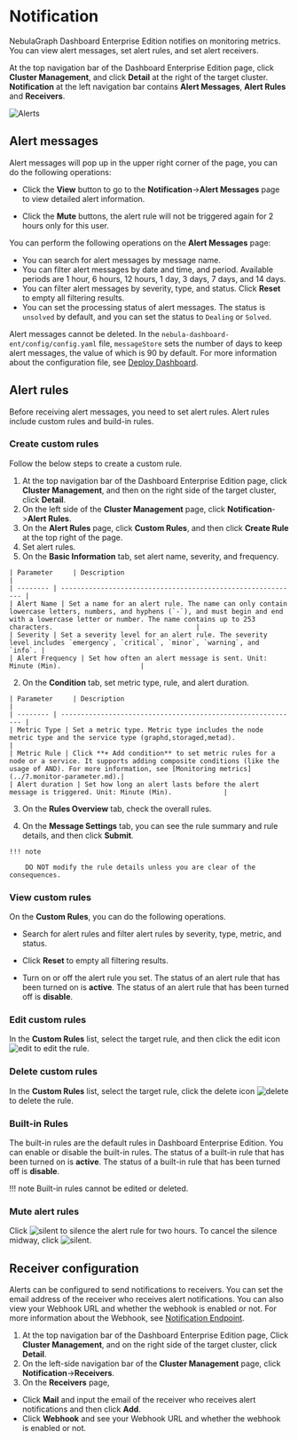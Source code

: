 # Notification

NebulaGraph Dashboard Enterprise Edition notifies on monitoring metrics. You can view alert messages, set alert rules, and set alert receivers.

At the top navigation bar of the Dashboard Enterprise Edition page, click **Cluster Management**, and click **Detail** at the right of the target cluster. **Notification** at the left navigation bar contains **Alert Messages**, **Alert Rules** and **Receivers**.

![Alerts](https://docs-cdn.nebula-graph.com.cn/figures/alerts.gif)

## Alert messages

Alert messages will pop up in the upper right corner of the page, you can do the following operations:

- Click the **View** button to go to the **Notification**->**Alert Messages** page to view detailed alert information.

- Click the **Mute** buttons, the alert rule will not be triggered again for 2 hours only for this user.

You can perform the following operations on the **Alert Messages** page:

- You can search for alert messages by message name.
- You can filter alert messages by date and time, and period. Available periods are 1 hour, 6 hours, 12 hours, 1 day, 3 days, 7 days, and 14 days.
- You can filter alert messages by severity, type, and status. Click **Reset** to empty all filtering results.
- You can set the processing status of alert messages. The status is `unsolved` by default, and you can set the status to `Dealing` or `Solved`.

Alert messages cannot be deleted. In the `nebula-dashboard-ent/config/config.yaml` file, `messageStore` sets the number of days to keep alert messages, the value of which is 90 by default. For more information about the configuration file, see [Deploy Dashboard](../2.deploy-connect-dashboard-ent.md).

## Alert rules

Before receiving alert messages, you need to set alert rules. Alert rules include custom rules and build-in rules.

### Create custom rules

Follow the below steps to create a custom rule.

1. At the top navigation bar of the Dashboard Enterprise Edition page, click **Cluster Management**, and then on the right side of the target cluster, click **Detail**.
2. On the left side of the **Cluster Management** page, click **Notification**->**Alert Rules**.
3. On the **Alert Rules** page, click **Custom Rules**, and then click **Create Rule** at the top right of the page.
4. Set alert rules.
  1. On the **Basic Information** tab, set alert name, severity, and frequency.
   
    | Parameter     | Description                                                         |
    | -------- | ------------------------------------------------------------ |
    | Alert Name | Set a name for an alert rule. The name can only contain lowercase letters, numbers, and hyphens (`-`), and must begin and end with a lowercase letter or number. The name contains up to 253 characters.                                    |
    | Severity | Set a severity level for an alert rule. The severity level includes `emergency`, `critical`, `minor`, `warning`, and `info`. |
    | Alert Frequency | Set how often an alert message is sent. Unit: Minute (Min).                    |    

  2. On the **Condition** tab, set metric type, rule, and alert duration.
   
    | Parameter     | Description                                                         |
    | -------- | ------------------------------------------------------------ |
    | Metric Type | Set a metric type. Metric type includes the node metric type and the service type (graphd,storaged,metad).              |
    | Metric Rule | Click **+ Add condition** to set metric rules for a node or a service. It supports adding composite conditions (like the usage of AND). For more information, see [Monitoring metrics](../7.monitor-parameter.md).|
    | Alert duration | Set how long an alert lasts before the alert message is triggered. Unit: Minute (Min).             |

  3. On the **Rules Overview** tab, check the overall rules.

  4. On the **Message Settings** tab, you can see the rule summary and rule details, and then click **Submit**.
   
    !!! note   

        DO NOT modify the rule details unless you are clear of the consequences. 

### View custom rules

On the **Custom Rules**, you can do the following operations.

- Search for alert rules and filter alert rules by severity, type, metric, and status.

- Click **Reset** to empty all filtering results.
  
- Turn on or off the alert rule you set. The status of an alert rule that has been turned on is **active**. The status of an alert rule that has been turned off is **disable**.


### Edit custom rules

In the **Custom Rules** list, select the target rule, and then click the edit icon ![edit](https://docs-cdn.nebula-graph.com.cn/figures/alert_edit.png) to edit the rule.

### Delete custom rules

In the **Custom Rules** list, select the target rule, click the delete icon ![delete](https://docs-cdn.nebula-graph.com.cn/figures/alert_delete.png) to delete the rule.

### Built-in Rules

The built-in rules are the default rules in Dashboard Enterprise Edition. You can enable or disable the built-in rules. The status of a built-in rule that has been turned on is **active**. The status of a built-in rule that has been turned off is **disable**.

!!! note
    Built-in rules cannot be edited or deleted.

### Mute alert rules

Click ![silent](https://docs-cdn.nebula-graph.com.cn/figures/silent.png) to silence the alert rule for two hours. To cancel the silence midway, click ![silent](https://docs-cdn.nebula-graph.com.cn/figures/refresh-220616.png).

## Receiver configuration

Alerts can be configured to send notifications to receivers. You can set the email address of the receiver who receives alert notifications. You can also view your Webhook URL and whether the webhook is enabled or not. For more information about the Webhook, see [Notification Endpoint](../system-settings/notification-endpoint.md).

1. At the top navigation bar of the Dashboard Enterprise Edition page, Click **Cluster Management**, and on the right side of the target cluster, click **Detail**.
2. On the left-side navigation bar of the **Cluster Management** page, click **Notification**->**Receivers**.
3. On the **Receivers** page,
  
  - Click **Mail** and input the email of the receiver who receives alert notifications and then click **Add**.
  - Click **Webhook** and see your Webhook URL and whether the webhook is enabled or not.


